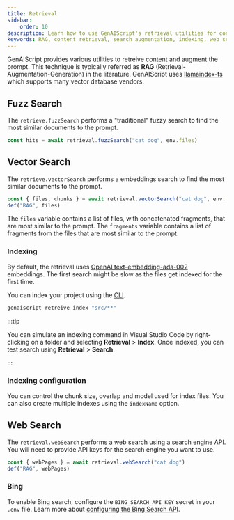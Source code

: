 ```yaml
---
title: Retrieval
sidebar:
    order: 10
description: Learn how to use GenAIScript's retrieval utilities for content search and prompt augmentation with RAG techniques.
keywords: RAG, content retrieval, search augmentation, indexing, web search
---
```


GenAIScript provides various utilities to retreive content and augment the prompt. This technique is typically referred as **RAG** (Retrieval-Augmentation-Generation) in the literature. GenAIScript uses [llamaindex-ts](https://ts.llamaindex.ai/api/classes/VectorIndexRetriever) which supports many vector database vendors.

## Fuzz Search

The `retrieve.fuzzSearch` performs a "traditional" fuzzy search to find the most similar documents to the prompt.

```js
const hits = await retrieval.fuzzSearch("cat dog", env.files)
```

## Vector Search

The `retrieve.vectorSearch` performs a embeddings search to find the most similar documents to the prompt.

```js
const { files, chunks } = await retrieval.vectorSearch("cat dog", env.files)
def("RAG", files)
```

The `files` variable contains a list of files, with concatenated fragments, that are most similar to the prompt. The `fragments` variable contains a list of fragments from the files that are most similar to the prompt.

### Indexing

By default, the retrieval uses [OpenAI text-embedding-ada-002](https://ts.llamaindex.ai/modules/embeddings/) embeddings. The first search might be slow as the files get indexed for the first time.

You can index your project using the [CLI](/genaiscript/reference/cli).

```sh
genaiscript retreive index "src/**"
```

:::tip

You can simulate an indexing command in Visual Studio Code by right-clicking on a folder and selecting **Retrieval** > **Index**. Once indexed, you can test search using **Retrieval** > **Search**.

:::

### Indexing configuration

You can control the chunk size, overlap and model used for index files. You can also create multiple indexes using the `indexName` option.

## Web Search

The `retrieval.webSearch` performs a web search using a search engine API. You will need to provide API keys for the search engine you want to use.

```js
const { webPages } = await retrieval.webSearch("cat dog")
def("RAG", webPages)
```

### Bing

To enable Bing search, configure the `BING_SEARCH_API_KEY` secret in your `.env` file. Learn more about [configuring the Bing Search API](https://www.microsoft.com/en-us/bing/apis/bing-web-search-api).
